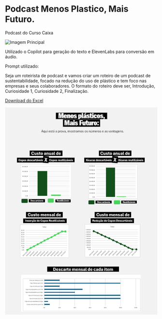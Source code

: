 # Podcast Menos Plastico, Mais Futuro.
Podcast do Curso Caixa

![Imagem Principal](Tarefa2.png)


Utilizado o Copilot para geração do texto e ElevenLabs para conversão em áudio.


Prompt utilizado:

Seja um roteirista de podcast e vamos criar um roteiro de um podcast de sustentabilidade, focado na redução do uso de plástico e tem foco nas empresas e seus colaboradores. O formato do roteiro deve ser, Introdução, Curiosidade 1, Curiosidade 2, Finalização.

[Download do Excel](MenosPlasticos_MaisFuturo_Audio)



![Imagem Tabela](Tabela.png)



